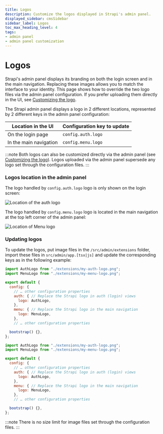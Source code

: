 ```yaml
---
title: Logos
description: Customize the logos displayed in Strapi's admin panel.
displayed_sidebar: cmsSidebar
sidebar_label: Logos
toc_max_heading_level: 4
tags:
- admin panel
- admin panel customization
---
```


# Logos

Strapi's admin panel displays its branding on both the login screen and in the main navigation. Replacing these images allows you to match the interface to your identity. This page shows how to override the two logo files via the admin panel configuration. If you prefer uploading them directly in the UI, see [Customizing the logo](/cms/features/admin-panel#customizing-the-logo).

The Strapi admin panel displays a logo in 2 different locations, represented by 2 different keys in the admin panel configuration:

| Location in the UI     | Configuration key to update |
| ---------------------- | --------------------------- |
| On the login page      | `config.auth.logo`          |
| In the main navigation | `config.menu.logo`          |

:::note
Both logos can also be customized directly via the admin panel (see [Customizing the logo](/cms/features/admin-panel)).
Logos uploaded via the admin panel supersede any logo set through the configuration files.
:::

### Logos location in the admin panel

<!--TODO: update screenshot #2 -->

The logo handled by `config.auth.logo` logo is only shown on the login screen:

![Location of the auth logo](/img/assets/development/config-auth-logo.png)

The logo handled by `config.menu.logo` logo is located in the main navigation at the top left corner of the admin panel:

![Location of Menu logo](/img/assets/development/config-menu-logo.png)

### Updating logos

To update the logos, put image files in the `/src/admin/extensions` folder, import these files in `src/admin/app.[tsx|js]` and update the corresponding keys as in the following example:

<Tabs groupId="js-ts">
<TabItem value="js" label="JavaScript">

```jsx title="/src/admin/app.js"
import AuthLogo from "./extensions/my-auth-logo.png";
import MenuLogo from "./extensions/my-menu-logo.png";

export default {
  config: {
    // … other configuration properties 
    auth: { // Replace the Strapi logo in auth (login) views
      logo: AuthLogo,
    },
    menu: { // Replace the Strapi logo in the main navigation
      logo: MenuLogo,
    },
    // … other configuration properties 

  bootstrap() {},
};
```

</TabItem>

<TabItem value="ts" label="TypeScript">

```jsx title="/src/admin/app.ts"
import AuthLogo from "./extensions/my-auth-logo.png";
import MenuLogo from "./extensions/my-menu-logo.png";

export default {
  config: {
    // … other configuration properties 
    auth: { // Replace the Strapi logo in auth (login) views
      logo: AuthLogo,
    },
    menu: { // Replace the Strapi logo in the main navigation
      logo: MenuLogo,
    },
    // … other configuration properties 

  bootstrap() {},
};
```

</TabItem>
</Tabs>

:::note
There is no size limit for image files set through the configuration files.
:::

